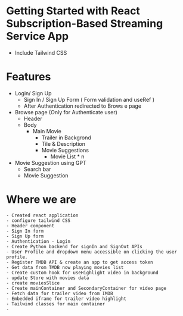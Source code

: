 # Getting Started with React Subscription-Based Streaming Service App
- Include Tailwind CSS


# Features
- Login/ Sign Up
    - Sign In / Sign Up Form ( Form validation and useRef )
    - After Authentication redirected to Brows e page
- Browse page (Only for Authenticate user)
    - Header
    - Body
        - Main Movie
            - Trailer in Backgrond
            - Tile & Description
            - Movie Suggestions 
                - Movie List * n
- Movie Suggestion using GPT
    - Search bar
    - Movie Suggestion


# Where we are
    - Created react application
    - configure tailwind CSS
    - Header component
    - Sign In form
    - Sign Up form
    - Authentication - Login
    - Create Python backend for signIn and SignOut APIs
    - User Profile and dropdown menu accessible on clicking the user profile.
    - Register TMDB API & create an app to get access token
    - Get data from TMDB now playing movies list
    - Create custom hook for useHighlight video in background
    - update Store with movies data
    - create moviesSlice
    - Create mainContainer and SecondaryContainer for video page
    - Fetch data for trailer video from IMDB
    - Embedded iframe for trailer video highlight
    - Tailwind classes for main container
    - 



            

